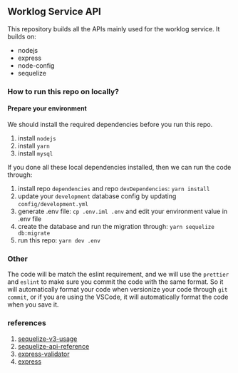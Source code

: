 ## Worklog Service API

This repository builds all the APIs mainly used for the worklog service. It builds on:

- nodejs
- express
- node-config
- sequelize

### How to run this repo on locally?

#### Prepare your environment

We should install the required dependencies before you run this repo.

1. install `nodejs`
2. install `yarn`
3. install `mysql`

If you done all these local dependencies installed, then we can run the code through:


1. install repo `dependencies` and repo `devDependencies`: `yarn install`
2. update your `development` database config by updating `config/development.yml`
3. generate .env file: `cp .env.iml .env` and edit your environment value in .env file
4. create the database and run the migration through: `yarn sequelize db:migrate`
5. run this repo: `yarn dev .env`

### Other

The code will be match the eslint requirement, and we will use the `prettier` and `eslint` to make sure you commit the code with the same format.
So it will automatically format your code when versionize your code through `git commit`, or if you are using the VSCode, it will automatically format
the code when you save it.


### references

1. [sequelize-v3-usage](https://sequelize.org/v3/)
2. [sequelize-api-reference](https://sequelize.org/master/index.html)
3. [express-validator](https://express-validator.github.io/docs/check-api.html)
4. [express](https://expressjs.com/)